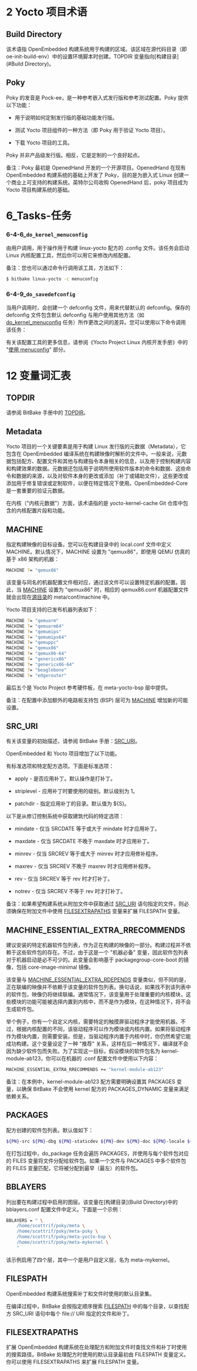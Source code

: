 # 2 Yocto 项目术语

## Build Directory

该术语指 OpenEmbedded 构建系统用于构建的区域。该区域在源代码目录（即 oe-init-build-env）中的设置环境脚本时创建。TOPDIR 变量指向[构建目录](#Build Directory)。

## Poky

Poky 的发音是 Pock-ee，是一种参考嵌入式发行版和参考测试配置。Poky 提供以下功能：

- 用于说明如何定制发行版的基础功能发行版。


- 测试 Yocto 项目组件的一种方法（即 Poky 用于验证 Yocto 项目）。


- 下载 Yocto 项目的工具。

Poky 并非产品级发行版。相反，它是定制的一个良好起点。

备注：Poky 最初是 OpenedHand 开发的一个开源项目。OpenedHand 在现有 OpenEmbedded 构建系统的基础上开发了 Poky，目的是为嵌入式 Linux 创建一个商业上可支持的构建系统。英特尔公司收购 OpenedHand 后，poky 项目成为 Yocto 项目构建系统的基础。





# 6_Tasks-任务

### 6-4-6_`do_kernel_menuconfig`

由用户调用，用于操作用于构建 linux-yocto 配方的 .config 文件。该任务会启动 Linux 内核配置工具，然后你可以用它来修改内核配置。

备注：您也可以通过命令行调用该工具，方法如下：

```bash
$ bitbake linux-yocto -c menuconfig
```

### 6-4-9_`do_savedefconfig`

当用户调用时，会创建一个 defconfig 文件，用来代替默认的 defconfig。保存的 defconfig 文件包含默认 defconfig 与用户使用其他方法（如 [do_kernel_menuconfig](#6-4-6_`do_kernel_menuconfig`) 任务）所作更改之间的差异。您可以使用以下命令调用该任务：

有关该配置工具的更多信息，请参阅《Yocto Project Linux 内核开发手册》中的 "[使用 menuconfig](https://github.com/zyb-prj/notebook/blob/main/linux_source/yocto/yocto%E7%94%A8%E6%88%B7%E6%89%8B%E5%86%8C/kernel%20%E5%BC%80%E5%8F%91%E6%89%8B%E5%86%8C.md#2-6-1_%E4%BD%BF%E7%94%A8-menuconfig)" 部分。



# 12 变量词汇表

## TOPDIR

请参阅 BitBake 手册中的 [TOPDIR](https://github.com/zyb-prj/notebook/blob/main/linux_source/yocto/bitbake%E7%94%A8%E6%88%B7%E6%89%8B%E5%86%8C.md#topdir)。

## Metadata

Yocto 项目的一个关键要素是用于构建 Linux 发行版的元数据（Metadata），它包含在 OpenEmbedded 编译系统在构建映像时解析的文件中。一般来说，元数据包括配方、配置文件和其他与构建指令本身相关的信息，以及用于控制构建内容和构建效果的数据。元数据还包括用于说明所使用软件版本的命令和数据、这些命令和数据的来源，以及对软件本身的更改或添加（补丁或辅助文件），这些更改或添加用于修复错误或定制软件，以便在特定情况下使用。OpenEmbedded-Core 是一套重要的验证元数据。

在内核（"内核元数据"）方面，该术语指的是 yocto-kernel-cache Git 仓库中包含的内核配置片段和功能。

## MACHINE

指定构建映像的目标设备。您可以在构建目录中的 local.conf 文件中定义 MACHINE。默认情况下，MACHINE 设置为 "qemux86"，即使用 QEMU 仿真的基于 x86 架构的机器：

```bash
MACHINE ?= "qemux86"
```

该变量与同名的机器配置文件相对应，通过该文件可以设置特定机器的配置。因此，当 [MACHINE](#MACHINE) 设置为 "qemux86" 时，相应的 qemux86.conf 机器配置文件就会出现在[源目录](https://docs.yoctoproject.org/ref-manual/terms.html#term-Source-Directory)的 meta/conf/machine 中。

Yocto 项目支持的已发布机器列表如下：

```bash
MACHINE ?= "qemuarm"
MACHINE ?= "qemuarm64"
MACHINE ?= "qemumips"
MACHINE ?= "qemumips64"
MACHINE ?= "qemuppc"
MACHINE ?= "qemux86"
MACHINE ?= "qemux86-64"
MACHINE ?= "genericx86"
MACHINE ?= "genericx86-64"
MACHINE ?= "beaglebone"
MACHINE ?= "edgerouter"
```

最后五个是 Yocto Project 参考硬件板，在 meta-yocto-bsp 层中提供。

备注：在配置中添加额外的电路板支持包 (BSP) 层可为 [MACHINE](#MACHINE) 增加新的可能设置。

## SRC_URI

有关该变量的初始描述，请参阅 BitBake 手册：[SRC_URI](https://github.com/zyb-prj/notebook/blob/main/linux_source/yocto/bitbake%E7%94%A8%E6%88%B7%E6%89%8B%E5%86%8C.md#src_uri)。

OpenEmbedded 和 Yocto 项目增加了以下功能。

有标准选项和特定配方选项。下面是标准选项：

- apply - 是否应用补丁。默认操作是打补丁。


- striplevel - 应用补丁时要使用的级别。默认级别为 1。


- patchdir - 指定应用补丁的目录。默认值为 ${S}。

以下是从修订控制系统中获取建筑代码的特定选项：

- mindate - 仅当 SRCDATE 等于或大于 mindate 时才应用补丁。


- maxdate - 仅当 SRCDATE 不晚于 maxdate 时才应用补丁。


- minrev - 仅当 SRCREV 等于或大于 minrev 时才应用修补程序。


- maxrev - 仅当 SRCREV 不晚于 maxrev 时才应用修补程序。


- rev - 仅当 SRCREV 等于 rev 时才打补丁。


- notrev - 仅当 SRCREV 不等于 rev 时才打补丁。

备注：如果希望构建系统从附加文件中获取通过 [SRC_URI](#SRC_URI) 语句指定的文件，则必须确保在附加文件中使用 [FILESEXTRAPATHS](#FILESEXTRAPATHS) 变量来扩展 FILESPATH 变量。

## MACHINE_ESSENTIAL_EXTRA_RRECOMMENDS

建议安装的特定机器软件包列表，作为正在构建的映像的一部分。构建过程并不依赖于这些软件包的存在。不过，由于这是一个 "机器必备" 变量，因此软件包列表对于机器启动是必不可少的。此变量会影响基于 packagegroup-core-boot 的镜像，包括 core-image-minimal 镜像。

该变量与 [MACHINE_ESSENTIAL_EXTRA_RDEPENDS](#MACHINE_ESSENTIAL_EXTRA_RDEPENDS) 变量类似，但不同的是，正在联编的映像并不依赖于该变量的软件包列表。换句话说，如果找不到该列表中的软件包，映像仍将继续联编。通常情况下，该变量用于处理重要的内核模块，这些模块的功能可能被选择内置到内核中，而不是作为模块，在这种情况下，将不会生成软件包。

举个例子，你有一个自定义内核，需要特定的触摸屏驱动程序才能使用机器。不过，根据内核配置的不同，该驱动程序可以作为模块或内核内置。如果将驱动程序作为模块内置，则需要安装。但是，当驱动程序内置于内核中时，你仍然希望它能成功构建。这个变量设定了一种 "推荐" 关系，这样在后一种情况下，编译就不会因为缺少软件包而失败。为了实现这一目标，假设模块的软件包名为 kernel-module-ab123，你可以在机器的 .conf 配置文件中使用以下内容：

```bash
MACHINE_ESSENTIAL_EXTRA_RRECOMMENDS += "kernel-module-ab123"
```

备注：在本例中，kernel-module-ab123 配方需要明确设置其 PACKAGES 变量，以确保 BitBake 不会使用 kernel 配方的 PACKAGES_DYNAMIC 变量来满足依赖关系。

## PACKAGES

配方创建的软件包列表。默认值如下：

```bash
${PN}-src ${PN}-dbg ${PN}-staticdev ${PN}-dev ${PN}-doc ${PN}-locale ${PACKAGE_BEFORE_PN} ${PN}
```

在打包过程中，do_package 任务会遍历 PACKAGES，并使用与每个软件包对应的 FILES 变量将文件分配给软件包。如果一个文件与 PACKAGES 中多个软件包的 FILES 变量匹配，它将被分配到最早（最左）的软件包。

## BBLAYERS

列出要在构建过程中启用的图层。该变量在[构建目录](Build Directory)中的 bblayers.conf 配置文件中定义。下面是一个示例：

```bash
BBLAYERS = " \
    /home/scottrif/poky/meta \
    /home/scottrif/poky/meta-poky \
    /home/scottrif/poky/meta-yocto-bsp \
    /home/scottrif/poky/meta-mykernel \
    "
```

该示例启用了四个层，其中一个是用户自定义层，名为 meta-mykernel。

## FILESPATH

OpenEmbedded 构建系统搜索补丁和文件时使用的默认目录集。

在编译过程中，BitBake 会按指定顺序搜索 [FILESPATH](#FILESPATH) 中的每个目录，以查找配方 SRC_URI 语句中每个 file:// URI 指定的文件和补丁。

## FILESEXTRAPATHS

扩展 OpenEmbedded 构建系统在处理配方和附加文件时查找文件和补丁时使用的搜索路径。BitBake 处理配方时使用的默认目录最初由 FILESPATH 变量定义。你可以使用 FILESEXTRAPATHS 来扩展 FILESPATH 变量。